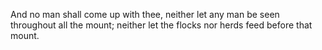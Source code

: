 And no man shall come up with thee, neither let any man be seen throughout all the mount; neither let the flocks nor herds feed before that mount.
